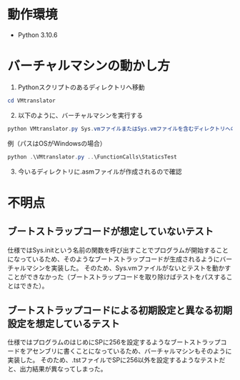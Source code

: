 # 動作環境
* Python 3.10.6

# バーチャルマシンの動かし方
1. Pythonスクリプトのあるディレクトリへ移動
```powershell
cd VMtranslator
```

2. 以下のように、バーチャルマシンを実行する
```powershell
python VMtranslator.py Sys.vmファイルまたはSys.vmファイルを含むディレクトリへのパス（相対パスでもOKなはず）
```

例（パスはOSがWindowsの場合）
```powershell
python .\VMtranslator.py ..\FunctionCalls\StaticsTest
```

3. 今いるディレクトリに.asmファイルが作成されるので確認

# 不明点
## ブートストラップコードが想定していないテスト
仕様ではSys.initという名前の関数を呼び出すことでプログラムが開始することになっているため、そのようなブートストラップコードが生成されるようにバーチャルマシンを実装した。
そのため、Sys.vmファイルがないとテストを動かすことができなかった（ブートストラップコードを取り除けばテストをパスすることはできた）。

## ブートストラップコードによる初期設定と異なる初期設定を想定しているテスト
仕様ではプログラムのはじめにSPに256を設定するようなブートストラップコードをアセンブリに書くことになっているため、バーチャルマシンもそのように実装した。
そのため、.tstファイルでSPに256以外を設定するようなテストだと、出力結果が異なってしまった。
